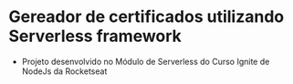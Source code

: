 # Gereador de certificados utilizando Serverless framework

- Projeto desenvolvido no Módulo de Serverless do Curso Ignite de NodeJs da Rocketseat